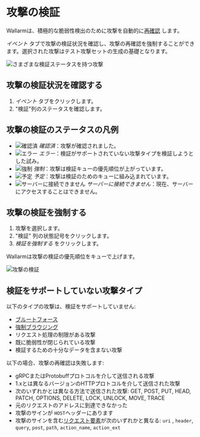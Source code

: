 [img-verification-statuses]:    ../../images/user-guides/events/attack-verification-statuses.png
[img-verify-attack]:            ../../images/user-guides/events/verify-attack.png
[img-verified-icon]:            ../../images/user-guides/events/verified.png#mini
[img-error-icon]:               ../../images/user-guides/events/error.png#mini
[img-forced-icon]:              ../../images/user-guides/events/forced.png#mini
[img-sheduled-icon]:            ../../images/user-guides/events/sheduled.png#mini
[img-cloud-icon]:           ../../images/user-guides/events/cloud.png#mini

[al-brute-force-attack]:      ../../attacks-vulns-list.md#brute-force-attack
[al-forced-browsing]:         ../../attacks-vulns-list.md#forced-browsing

# 攻撃の検証

Wallarmは、積極的な脆弱性検出のために攻撃を自動的に[再確認](../../about-wallarm/detecting-vulnerabilities.md#active-threat-verification) します。

*イベント* タブで攻撃の検証状況を確認し、攻撃の再確認を強制することができます。選択された攻撃はテスト攻撃セットの生成の基礎となります。

![さまざまな検証ステータスを持つ攻撃][img-verification-statuses]

## 攻撃の検証状況を確認する

1. *イベント* タブをクリックします。
2. "検証"列のステータスを確認します。

## 攻撃の検証のステータスの凡例

* ![確認済][img-verified-icon] *確認済*：攻撃が確認されました。
* ![エラー][img-error-icon] *エラー*：検証がサポートされていない攻撃タイプを検証しようとした試み。
* ![強制][img-forced-icon] *強制*：攻撃は検証キューの優先順位が上がっています。
* ![予定][img-sheduled-icon] *予定*：攻撃は検証のためのキューに組み込まれています。
* ![サーバーに接続できません][img-cloud-icon] *サーバーに接続できません*：現在、サーバーにアクセスすることはできません。

## 攻撃の検証を強制する

1. 攻撃を選択します。
2. "検証" 列の状態記号をクリックします。
3. *検証を強制する* をクリックします。

Wallarmは攻撃の検証の優先順位をキューで上げます。

![攻撃の検証][img-verify-attack]

## 検証をサポートしていない攻撃タイプ

以下のタイプの攻撃は、検証をサポートしていません:

* [ブルートフォース][al-brute-force-attack]
* [強制ブラウジング][al-forced-browsing]
* リクエスト処理の制限がある攻撃
* 既に脆弱性が閉じられている攻撃
* 検証するための十分なデータを含まない攻撃

以下の場合、攻撃の再確認は失敗します:

* gRPCまたはProtobuffプロトコルを介して送信される攻撃
* 1.xとは異なるバージョンのHTTPプロトコルを介して送信された攻撃
* 次のいずれかとは異なる方法で送信された攻撃: GET, POST, PUT, HEAD, PATCH, OPTIONS, DELETE, LOCK, UNLOCK, MOVE, TRACE
* 元のリクエストのアドレスに到達できなかった
* 攻撃のサインが `HOST`ヘッダーにあります
* 攻撃のサインを含む[リクエスト要素](../rules/request-processing.md)が次のいずれかと異なる: `uri` , `header`, `query`, `post`, `path`, `action_name`, `action_ext`